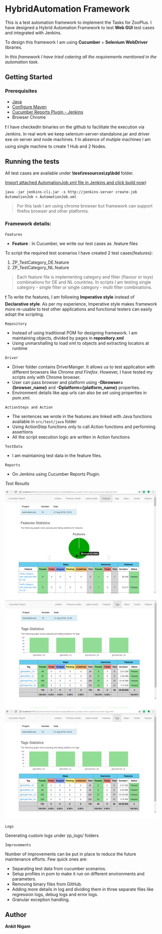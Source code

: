 # HybridAutomation Framework

This is a test automation framework to implement the Tasks for ZooPlus. I have designed a Hybrid Automation Framework to test **Web GUI** test cases and integrated with Jenkins.

To design this framework I am using **Cucumber** + **Selenium WebDriver** libraries. 

_In this framework I have tried catering all the requirements mentioned in the automation task._ 



## Getting Started

### Prerequisites

- [Java](https://www.java.com/en/download/index.jsp)
- [Configure Maven](https://maven.apache.org/download.cgi)
- [Cucumber Reports Plugin - Jenkins](https://wiki.jenkins.io/display/JENKINS/Cucumber+Reports+Plugin)
- Browser Chrome

:exclamation: I have checkedin binaries on the github to facilitate the execution via Jenkins. In real work we keep 
selenium-server-standalone.jar and driver exe on server and node machines.
:exclamation: In absence of mutiple machines I am using single machine to create 1 Hub and 2 Nodes.

## Running the tests

All test cases are available under **\test\resources\zp\bdd** folder. 

[Import attached AutomationJob.xml file in Jenkins and click build now](https://github.com/ankitnigam92/zp_hybridautomationframework/raw/master/jenkins_config/AutomationJob.xml))

```
java -jar jenkins-cli.jar -s http://jenkins-server create-job AutomationJob < AutomationJob.xml
```

> For this task I am using chrome browser but framework can support firefox browser and other platforms.


### Framework details:

```
Features
```

* **Feature** : In Cucumber, we write our test cases as .feature files

To script the required test scenarios I have created 2 test cases(features):

 1. ZP_TestCategory_DE.feature
 2. ZP_TestCategory_NL.feature

> Each feature file is implementing category and filter (flavour or toys) combinations for DE and NL countries.
> In scripts I am testing single category - single filter or single category - multi filter combinations.

:exclamation: To write the features, I am following **Imperative style** instead of **Declarative style**. As per my experience, Imperative style makes framework more re-usable to test other applications and functional testers can easily adopt the scripting.

```
Repository
```

* Instead of using traditional POM for designing framework. I am maintaining objects, divided by pages in **repository.xml**
* Using unmarshalling to load xml to objects and extracting locators at runtime

```
Driver
```
* Driver folder contains DriverManger. It allows us to test application with different browsers like _Chrome and Firefox_. However, I have tested my scripts only with Chrome browser.
* User can pass browser and platform using **-Dbrowser={browser_name}** and **-Dplatform={platform_name}** properties.
* Environment details like app urls can also be set using properties in pom.xml.

```
ActionSteps and Action
```
* The sentences we wrote in the features are linked with Java functions available in `src/test/java` folder
* Using ActionStep functions only to call Action functions and performing assertions
* All the script execution logic are written in Action functions

```
TestData
```
* I am maintaining test data in the feature files.

```
Reports
```
* On Jenkins using Cucumber Reports Plugin.

_Test Results_

 <img src="https://github.com/ankitnigam92/zp_hybridautomationframework/raw/master/result_screenshots/overall.png" alt="Test Report" style="width: 600px;"/>
 <img src="https://github.com/ankitnigam92/zp_hybridautomationframework/raw/master/result_screenshots/steps.png" alt="Test Steps" style="width: 600px;"/>
 <img src="https://github.com/ankitnigam92/zp_hybridautomationframework/raw/master/result_screenshots/totalcases.png" alt="Tags" style="width: 600px;"/>


```
Logs
```
Generating custom logs under zp_logs/ folders

```
Improvements
```
Number of improvements can be put in place to reduce the future maintenance efforts. Few quick ones are:

* Separating test data from cucumber scenarios.
* Setup profiles in pom to make it run on different environments and parameters.
* Removing binary files from GitHub.
* Adding more details in log and dividing them in three separate files like regression logs, debug logs and error logs.
* Granular exception handling.

## Author

**Ankit Nigam**
